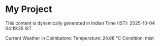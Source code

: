 # My Project

This content is dynamically generated in Indian Time (IST): 2025-10-04 04:19:25 IST


Current Weather in Coimbatore:
Temperature: 24.88 °C
Condition: mist
